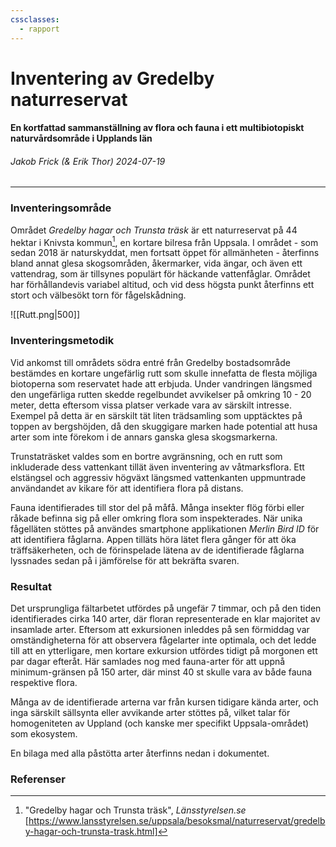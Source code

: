 ```yaml
---
cssclasses:
  - rapport
---
```

# Inventering av Gredelby naturreservat
#### En kortfattad sammanställning av flora och fauna i ett multibiotopiskt naturvårdsområde i Upplands län
###### Jakob Frick (& Erik Thor) 2024-07-19
---
### Inventeringsområde
Området *Gredelby hagar och Trunsta träsk* är ett naturreservat på 44 hektar i Knivsta kommun[^1], en kortare bilresa från Uppsala. I området - som sedan 2018 är naturskyddat, men fortsatt öppet för allmänheten - återfinns bland annat glesa skogsområden, åkermarker, vida ängar, och även ett vattendrag, som är tillsynes populärt för häckande vattenfåglar. Området har förhållandevis variabel altitud, och vid dess högsta punkt återfinns ett stort och välbesökt torn för fågelskådning.  

![[Rutt.png|500]]
### Inventeringsmetodik
Vid ankomst till områdets södra entré från Gredelby bostadsområde bestämdes en kortare ungefärlig rutt som skulle innefatta de flesta möjliga biotoperna som reservatet hade att erbjuda. Under vandringen längsmed den ungefärliga rutten skedde regelbundet avvikelser på omkring 10 - 20 meter, detta eftersom vissa platser verkade vara av särskilt intresse. Exempel på detta är en särskilt tät liten trädsamling som upptäcktes på toppen av bergshöjden, då den skuggigare marken hade potential att husa arter som inte förekom i de annars ganska glesa skogsmarkerna. 

Trunstaträsket valdes som en bortre avgränsning, och en rutt som inkluderade dess vattenkant tillät även inventering av våtmarksflora. Ett elstängsel och aggressiv högväxt längsmed vattenkanten uppmuntrade användandet av kikare för att identifiera flora på distans.

Fauna identifierades till stor del på måfå. Många insekter flög förbi eller råkade befinna sig på eller omkring flora som inspekterades. När unika fågelläten stöttes på användes smartphone applikationen *Merlin Bird ID* för att identifiera fåglarna. Appen tilläts höra lätet flera gånger för att öka träffsäkerheten, och de förinspelade lätena av de identifierade fåglarna lyssnades sedan på i jämförelse för att bekräfta svaren.
### Resultat
Det ursprungliga fältarbetet utfördes på ungefär 7 timmar, och på den tiden identifierades cirka 140 arter, där floran representerade en klar majoritet av insamlade arter. Eftersom att exkursionen inleddes på sen förmiddag var omständigheterna för att observera fågelarter inte optimala, och det ledde till att en ytterligare, men kortare exkursion utfördes tidigt på morgonen ett par dagar efteråt. Här samlades nog med fauna-arter för att uppnå minimum-gränsen på 150 arter, där minst 40 st skulle vara av både fauna respektive flora. 

Många av de identifierade arterna var från kursen tidigare kända arter, och inga särskilt sällsynta eller avvikande arter stöttes på, vilket talar för homogeniteten av Uppland (och kanske mer specifikt Uppsala-området) som ekosystem.

En bilaga med alla påstötta arter återfinns nedan i dokumentet.
### Referenser
[^1]: "Gredelby hagar och Trunsta träsk", *Länsstyrelsen.se* [https://www.lansstyrelsen.se/uppsala/besoksmal/naturreservat/gredelby-hagar-och-trunsta-trask.html]


